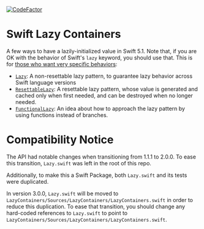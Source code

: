 [![CodeFactor](https://www.codefactor.io/repository/github/rougeware/swift-lazy-patterns/badge)](https://www.codefactor.io/repository/github/rougeware/swift-lazy-patterns)

# Swift Lazy Containers #
A few ways to have a lazily-initialized value in Swift 5.1. Note that, if you are OK with the behavior of Swift's `lazy` keyword, you should use that. This is for [those who want very specific behaviors](https://stackoverflow.com/a/40847994/3939277):

 * [`Lazy`](https://github.com/RougeWare/Swift-Lazy-Patterns/blob/master/Lazy.swift#L184-L248): A non-resettable lazy pattern, to guarantee lazy behavior across Swift language versions
 * [`ResettableLazy`](https://github.com/RougeWare/Swift-Lazy-Patterns/blob/master/Lazy.swift#L252-L330): A resettable lazy pattern, whose value is generated and cached only when first needed, and can be destroyed when no longer needed.
 * [`FunctionalLazy`](https://github.com/RougeWare/Swift-Lazy-Patterns/blob/master/Lazy.swift#L334-L444): An idea about how to approach the lazy pattern by using functions instead of branches.


# Compatibility Notice #

The API had notable changes when transitioning from 1.1.1 to 2.0.0. To ease this transition, `Lazy.swift` was left in the root of this repo.

Additionally, to make this a Swift Package, both `Lazy.swift` and its tests were duplicated.

In version 3.0.0, `Lazy.swift` will be moved to `LazyContainers/Sources/LazyContainers/LazyContainers.swift` in order to reduce this duplication. To ease that transition, you should change any hard-coded references to `Lazy.swift` to point to `LazyContainers/Sources/LazyContainers/LazyContainers.swift`. 
